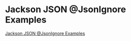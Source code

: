 # Jackson JSON @JsonIgnore  Examples

[Jackson JSON @JsonIgnore Examples](http://useof.org/java/jackson-json-jsonignore-and-jsonignoreproperties-examples)
